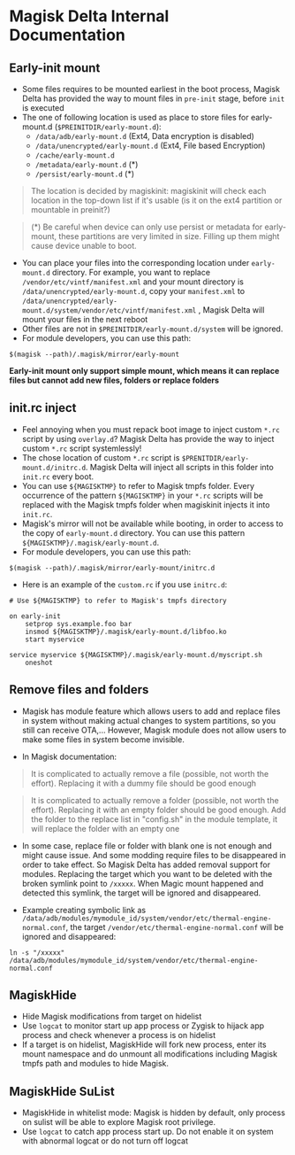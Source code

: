# Magisk Delta Internal Documentation

## Early-init mount

- Some files requires to be mounted earliest in the boot process, Magisk Delta has provided the way to mount files in `pre-init` stage, before `init` is executed
- The one of following location is used as place to store files for early-mount.d (`$PREINITDIR/early-mount.d`):
  - `/data/adb/early-mount.d` (Ext4, Data encryption is disabled)
  - `/data/unencrypted/early-mount.d` (Ext4, File based Encryption)
  - `/cache/early-mount.d`
  - `/metadata/early-mount.d` (*)
  - `/persist/early-mount.d` (*)

> The location is decided by magiskinit: magiskinit will check each location in the top-down list if it's usable (is it on the ext4 partition or mountable in preinit?)

> (*) Be careful when device can only use persist or metadata for early-mount, these partitions are very limited in size. Filling up them might cause device unable to boot.

- You can place your files into the corresponding location under `early-mount.d` directory. For example, you want to replace `/vendor/etc/vintf/manifest.xml` and your mount directory is `/data/unencrypted/early-mount.d`, copy your `manifest.xml` to `/data/unencrypted/early-mount.d/system/vendor/etc/vintf/manifest.xml` , Magisk Delta will mount your files in the next reboot​
- Other files are not in `$PREINITDIR/early-mount.d/system` will be ignored.
- For module developers, you can use this path:
```
$(magisk --path)/.magisk/mirror/early-mount
```


**Early-init mount only support simple mount, which means it can replace files but cannot add new files, folders or replace folders**

## init.rc inject

- Feel annoying when you must repack boot image to inject custom `*.rc` script by using `overlay.d`? Magisk Delta has provide the way to inject custom `*.rc` script systemlessly!
- The chose location of custom `*.rc` script is `$PRENITDIR/early-mount.d/initrc.d`. Magisk Delta will inject all scripts in this folder into `init.rc` every boot.
- You can use `${MAGISKTMP}` to refer to Magisk tmpfs folder. Every occurrence of the pattern `${MAGISKTMP}` in your `*.rc` scripts will be replaced with the Magisk tmpfs folder when magiskinit injects it into `init.rc`.
- Magisk's mirror will not be available while booting, in order to access to the copy of `early-mount.d` directory. You can use this pattern `${MAGISKTMP}/.magisk/early-mount.d`.
- For module developers, you can use this path:
```
$(magisk --path)/.magisk/mirror/early-mount/initrc.d
```
- Here is an example of the `custom.rc` if you use `initrc.d`:

```
# Use ${MAGISKTMP} to refer to Magisk's tmpfs directory

on early-init
    setprop sys.example.foo bar
    insmod ${MAGISKTMP}/.magisk/early-mount.d/libfoo.ko
    start myservice

service myservice ${MAGISKTMP}/.magisk/early-mount.d/myscript.sh
    oneshot
```


## Remove files and folders

- Magisk has module feature which allows users to add and replace files in system without making actual changes to system partitions, so you still can receive OTA,... However, Magisk module does not allow users to make some files in system become invisible.

- In Magisk documentation:

> It is complicated to actually remove a file (possible, not worth the effort). Replacing it with a dummy file should be good enough

> It is complicated to actually remove a folder (possible, not worth the effort). Replacing it with an empty folder should be good enough. Add the folder to the replace list in "config.sh" in the module template, it will replace the folder with an empty one

- In some case, replace file or folder with blank one is not enough and might cause issue. And some modding require files to be disappeared in order to take effect. So Magisk Delta has added removal support for modules. Replacing the target which you want to be deleted with the broken symlink point to `/xxxxx`. When Magic mount happened and detected this symlink, the target will be ignored and disappeared.

- Example creating symbolic link as `/data/adb/modules/mymodule_id/system/vendor/etc/thermal-engine-normal.conf`, the target `/vendor/etc/thermal-engine-normal.conf` will be ignored and disappeared:

```
ln -s "/xxxxx" /data/adb/modules/mymodule_id/system/vendor/etc/thermal-engine-normal.conf
```

## MagiskHide
- Hide Magisk modifications from target on hidelist
- Use `logcat` to monitor start up app process or Zygisk to hijack app process and check whenever a process is on hidelist
- If a target is on hidelist, MagiskHide will fork new process, enter its mount namespace and do unmount all modifications including Magisk tmpfs path and modules to hide Magisk.

## MagiskHide SuList
- MagiskHide in whitelist mode: Magisk is hidden by default, only process on sulist will be able to explore Magisk root privilege.
- Use `logcat` to catch app process start up. Do not enable it on system with abnormal logcat or do not turn off logcat
